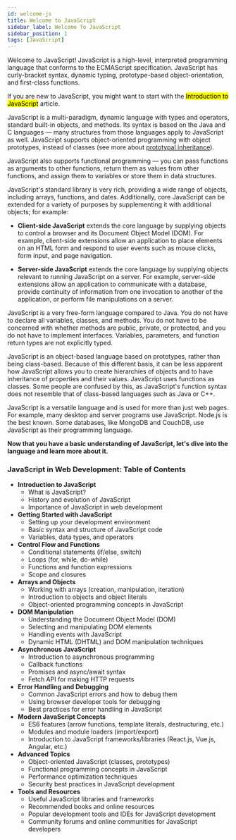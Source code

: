 ```yaml
---
id: welcome-js
title: Welcome to JavaScript
sidebar_label: Welcome To JavaScript
sidebar_position: 1
tags: [JavaScript]
---
```


Welcome to JavaScript! JavaScript is a high-level, interpreted programming language that conforms to the ECMAScript specification. JavaScript has curly-bracket syntax, dynamic typing, prototype-based object-orientation, and first-class functions.

If you are new to JavaScript, you might want to start with the <mark>Introduction to JavaScript</mark> article.

JavaScript is a multi-paradigm, dynamic language with types and operators, standard built-in objects, and methods. Its syntax is based on the Java and C languages — many structures from those languages apply to JavaScript as well. JavaScript supports object-oriented programming with object prototypes, instead of classes (see more about [prototypal inheritance](https://developer.mozilla.org/en-US/docs/Web/JavaScript/Inheritance_and_the_prototype_chain)).

JavaScript also supports functional programming — you can pass functions as arguments to other functions, return them as values from other functions, and assign them to variables or store them in data structures.

JavaScript's standard library is very rich, providing a wide range of objects, including arrays, functions, and dates. Additionally, core JavaScript can be extended for a variety of purposes by supplementing it with additional objects; for example:

- **Client-side JavaScript** extends the core language by supplying objects to control a browser and its Document Object Model (DOM). For example, client-side extensions allow an application to place elements on an HTML form and respond to user events such as mouse clicks, form input, and page navigation.

- **Server-side JavaScript** extends the core language by supplying objects relevant to running JavaScript on a server. For example, server-side extensions allow an application to communicate with a database, provide continuity of information from one invocation to another of the application, or perform file manipulations on a server.

JavaScript is a very free-form language compared to Java. You do not have to declare all variables, classes, and methods. You do not have to be concerned with whether methods are public, private, or protected, and you do not have to implement interfaces. Variables, parameters, and function return types are not explicitly typed.

JavaScript is an object-based language based on prototypes, rather than being class-based. Because of this different basis, it can be less apparent how JavaScript allows you to create hierarchies of objects and to have inheritance of properties and their values. JavaScript uses functions as classes. Some people are confused by this, as JavaScript's function syntax does not resemble that of class-based languages such as Java or C++.

JavaScript is a versatile language and is used for more than just web pages. For example, many desktop and server programs use JavaScript. Node.js is the best known. Some databases, like MongoDB and CouchDB, use JavaScript as their programming language.

**Now that you have a basic understanding of JavaScript, let's dive into the language and learn more about it.** 

<h3>JavaScript in Web Development: Table of Contents</h3>

- **Introduction to JavaScript**
  - What is JavaScript?
  - History and evolution of JavaScript
  - Importance of JavaScript in web development
- **Getting Started with JavaScript**
  - Setting up your development environment
  - Basic syntax and structure of JavaScript code
  - Variables, data types, and operators
- **Control Flow and Functions**
  - Conditional statements (if/else, switch)
  - Loops (for, while, do-while)
  - Functions and function expressions
  - Scope and closures
- **Arrays and Objects**
  - Working with arrays (creation, manipulation, iteration)
  - Introduction to objects and object literals
  - Object-oriented programming concepts in JavaScript
- **DOM Manipulation**
  - Understanding the Document Object Model (DOM)
  - Selecting and manipulating DOM elements
  - Handling events with JavaScript
  - Dynamic HTML (DHTML) and DOM manipulation techniques
- **Asynchronous JavaScript**
  - Introduction to asynchronous programming
  - Callback functions
  - Promises and async/await syntax
  - Fetch API for making HTTP requests
- **Error Handling and Debugging**
  - Common JavaScript errors and how to debug them
  - Using browser developer tools for debugging
  - Best practices for error handling in JavaScript
- **Modern JavaScript Concepts**
  - ES6 features (arrow functions, template literals, destructuring, etc.)
  - Modules and module loaders (import/export)
  - Introduction to JavaScript frameworks/libraries (React.js, Vue.js, Angular, etc.)
- **Advanced Topics**
  - Object-oriented JavaScript (classes, prototypes)
  - Functional programming concepts in JavaScript
  - Performance optimization techniques
  - Security best practices in JavaScript development
- **Tools and Resources**
  - Useful JavaScript libraries and frameworks
  - Recommended books and online resources
  - Popular development tools and IDEs for JavaScript development
  - Community forums and online communities for JavaScript developers

